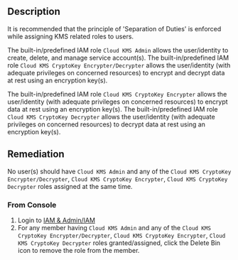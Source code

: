 ## Description

It is recommended that the principle of 'Separation of Duties' is enforced while assigning KMS related roles to users.

The built-in/predefined IAM role `Cloud KMS Admin` allows the user/identity to create, delete, and manage service account(s). The built-in/predefined IAM role `Cloud KMS CryptoKey Encrypter/Decrypter` allows the user/identity (with adequate privileges on concerned resources) to encrypt and decrypt data at rest using an encryption key(s).

The built-in/predefined IAM role `Cloud KMS CryptoKey Encrypter` allows the user/identity (with adequate privileges on concerned resources) to encrypt data at rest using an encryption key(s). The built-in/predefined IAM role `Cloud KMS CryptoKey Decrypter` allows the user/identity (with adequate privileges on concerned resources) to decrypt data at rest using an encryption key(s).

## Remediation

No user(s) should have `Cloud KMS Admin` and any of the `Cloud KMS CryptoKey Encrypter/Decrypter`, `Cloud KMS CryptoKey Encrypter`, `Cloud KMS CryptoKey Decrypter` roles assigned at the same time.

### From Console

1. Login to [IAM & Admin/IAM](https://console.cloud.google.com/iam-admin/iam)
2. For any member having `Cloud KMS Admin` and any of the `Cloud KMS CryptoKey Encrypter/Decrypter`, `Cloud KMS CryptoKey Encrypter`, `Cloud KMS CryptoKey Decrypter` roles granted/assigned, click the Delete Bin icon to remove the role from the member.
